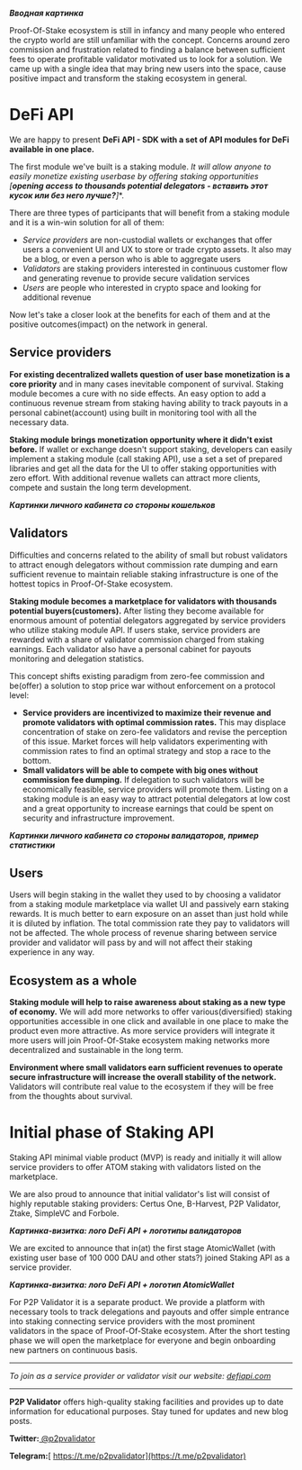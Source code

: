 ***Вводная картинка***

Proof-Of-Stake ecosystem is still in infancy and many people who entered the crypto world are still unfamiliar with the concept. Concerns around zero commission and frustration related to finding a balance between sufficient fees to operate profitable validator motivated us to look for a solution. We came up with a single idea that may bring new users into the space, cause positive impact and transform the staking ecosystem in general. 

# DeFi API

We are happy to present **DeFi API - SDK with a set of API modules for DeFi available in one place.** 

The first module we've built is a staking module. *It will allow anyone to easily monetize existing userbase by offering staking opportunities* **[**opening access to thousands potential delegators - **вставить этот кусок или без него лучше?*****]**.

There are three types of participants that will benefit from a staking module and it is a win-win solution for all of them: 

* *Service providers* are non-custodial wallets or exchanges that offer users a convenient UI and UX to store or trade crypto assets. It also may be a blog, or even a person who is able to aggregate users
* *Validators* are staking providers interested in continuous customer flow and generating revenue to provide secure validation services
* *Users* are people who interested in crypto space and looking for additional revenue

Now let's take a closer look at the benefits for each of them and at the positive outcomes(impact) on the network in general.

## Service providers

**For existing decentralized wallets question of user base monetization is a core priority** and in many cases inevitable component of survival. Staking module becomes a cure with no side effects. An easy option to add a continuous revenue stream from staking having ability to track payouts in a personal cabinet(account) using built in monitoring tool with all the necessary data. 

**Staking module brings monetization opportunity where it didn't exist before.** If wallet or exchange doesn't support staking, developers can easily implement a staking module (call staking API), use a set a set of prepared libraries and get all the data for the UI to offer staking opportunities with zero effort. With additional revenue wallets can attract more clients, compete and sustain the long term development.

***Картинки личного кабинета со стороны кошельков***

## Validators

Difficulties and concerns related to the ability of small but robust validators to attract enough delegators without commission rate dumping and earn sufficient revenue to maintain reliable staking infrastructure is one of the hottest topics in Proof-Of-Stake ecosystem. 

**Staking module becomes a marketplace for validators with thousands potential buyers(customers).** After listing they become available for enormous amount of potential delegators aggregated by service providers who utilize staking module API. If users stake, service providers are rewarded with a share of validator commission charged from staking earnings. Each validator also have a personal cabinet for payouts monitoring and delegation statistics. 

This concept shifts existing paradigm from zero-fee commission and be(offer) a solution to stop price war without enforcement on a protocol level: 

- **Service providers are incentivized to maximize their revenue and promote validators with optimal commission rates.** This may displace concentration of stake on zero-fee validators and revise the perception of this issue. Market forces will help validators experimenting with commission rates to find an optimal strategy and stop a race to the bottom.
- **Small validators will be able to compete with big ones without commission fee dumping.** If delegation to such validators will be economically feasible, service providers will promote them. Listing on a staking module is an easy way to attract potential delegators at low cost and a great opportunity to increase earnings that could be spent on security and infrastructure improvement. 

***Картинки личного кабинета со стороны валидаторов, пример статистики***

## Users

Users will begin staking in the wallet they used to by choosing a validator from a staking module marketplace via wallet UI and passively earn staking rewards. It is much better to earn exposure on an asset than just hold while it is diluted by inflation. The total commission rate they pay to validators will not be affected. The whole process of revenue sharing between service provider and validator will pass by and will not affect their staking experience in any way. 

## Ecosystem as a whole

**Staking module will help to raise awareness about staking as a new type of economy.** We will add more networks to offer various(diversified) staking opportunities accessible in one click and available in one place to make the product even more attractive. As more service providers will integrate it more users will join Proof-Of-Stake ecosystem making networks more decentralized and sustainable in the long term. 

**Environment where small validators earn sufficient revenues to operate secure infrastructure will increase the overall stability of the network.** Validators will contribute real value to the ecosystem if they will be free from the thoughts about survival. 

# Initial phase of Staking API

Staking API minimal viable product (MVP) is ready and initially it will allow service providers to offer ATOM staking with validators listed on the marketplace. 

We are also proud to announce that initial validator's list will consist of highly reputable staking providers: Certus One, B-Harvest, P2P Validator, Ztake, SimpleVC and Forbole.

***Картинкa-визитка: лого DeFi API + логотипы валидаторов***

We are excited to announce that in(at) the first stage AtomicWallet (with existing user base of 100 000 DAU and other stats?) joined Staking API as a service provider.

***Картинкa-визитка: лого DeFi API + логотип AtomicWallet***

For P2P Validator it is a separate product. We provide a platform with necessary tools to track delegations and payouts and offer simple entrance into staking connecting service providers with the most prominent validators in the space of Proof-Of-Stake ecosystem. After the short testing phase we will open the marketplace for everyone and begin onboarding new partners on continuous basis. 

---

*To join as a service provider or validator visit our website: [defiapi.com](defiapi.com)*

---

**P2P Validator** offers high-quality staking facilities and provides up to date information for educational purposes. Stay tuned for updates and new blog posts.

**Twitter:**[ @p2pvalidator](https://twitter.com/p2pvalidator)

**Telegram:**[ https://t.me/p2pvalidator](https://t.me/p2pvalidator)
